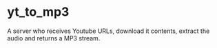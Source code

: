 # yt_to_mp3
A server who receives Youtube URLs, download it contents, extract the audio and returns a MP3 stream.

